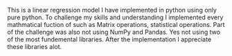 This is a linear regression model I have implemented in python using only pure python.
To challenge my skills and understanding I implemented every mathmatical fuction of 
such as Matrix operations, statistical operations.
Part of the challenge was also not using NumPy and Pandas. Yes not using two of the most
fundemental libraries. After the implementation I appreciate these libraries alot.
